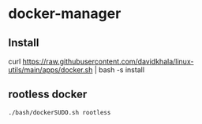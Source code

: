 # docker-manager


## Install
curl https://raw.githubusercontent.com/davidkhala/linux-utils/main/apps/docker.sh | bash -s install

## rootless docker
`./bash/dockerSUDO.sh rootless`



